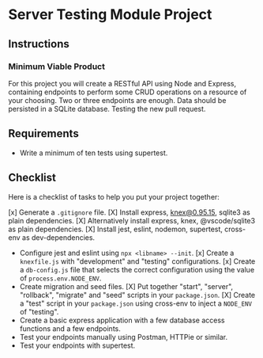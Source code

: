 # Server Testing Module Project

## Instructions

### Minimum Viable Product

For this project you will create a RESTful API using Node and Express, containing endpoints to perform some CRUD operations on a resource of your choosing. Two or three endpoints are enough. Data should be persisted in a SQLite database. Testing the new pull request.

## Requirements

- Write a minimum of ten tests using supertest.

## Checklist

Here is a checklist of tasks to help you put your project together:

[x] Generate a `.gitignore` file.
[X] Install express, knex@0.95.15, sqlite3 as plain dependencies.
[X] Alternatively install express, knex, @vscode/sqlite3 as plain dependencies.
[X] Install jest, eslint, nodemon, supertest, cross-env as dev-dependencies.
- Configure jest and eslint using `npx <libname> --init`.
[x] Create a `knexfile.js` with "development" and "testing" configurations.
[x] Create a `db-config.js` file that selects the correct configuration using the value of `process.env.NODE_ENV`.
- Create migration and seed files.
[X] Put together "start", "server", "rollback", "migrate" and "seed" scripts in your `package.json`.
[X] Create a "test" script in your `package.json` using cross-env to inject a `NODE_ENV` of "testing".
- Create a basic express application with a few database access functions and a few endpoints.
- Test your endpoints manually using Postman, HTTPie or similar.
- Test your endpoints with supertest.
